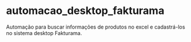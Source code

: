 # automacao_desktop_fakturama
Automação para buscar informações de produtos no excel e cadastrá-los no sistema desktop Fakturama.
